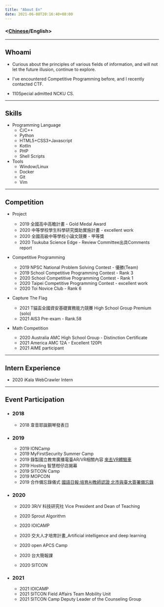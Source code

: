 ```yaml
---
title: "About En"
date: 2021-06-08T20:16:40+08:00
---
```



### <[Chinese](/about/)/English>

---
## Whoami
- Curious about the principles of various fields of information, and will not let the future illusion, continue to explore.
- I've encountered Competitive Programming before, and I recently contacted CTF.

- 110Special admitted NCKU CS.

---

## Skills
- Programming Language
    - C/C++
    - Python
    - HTML5+CSS3+Javascript
    - Kotlin
    - PHP
    - Shell Scripts
- Tools
    - Window/Linux
    - Docker
    - Git
    - Vim

---

## Competition

- Project
    - 2019 全國高中高瞻計畫 - Gold Medal Award
    - 2020 中等學校學生科學研究獎助實施計畫 - excellent work
    - 2020 全國高級中等學校小論文競賽 - 甲等獎
    - 2020 Tsukuba Science Edge - Review Committee出具Comments report

- Competitive Programming

    - 2019 NPSC National Problem Solving Contest - 優勝(Team)
    - 2019 School Competitive Programming Contest - Rank 3
    - 2020 School Competitive Programming Contest - Rank 1
    - 2020 Taipei Competitive Programming Contest - excellent work
    - 2020 Toi Novice Club - Rank 6

- Capture The Flag
    - 2021 T貓盃全國資安基礎實務能力競賽 High School Group Premium (solo)
    - 2021 AIS3 Pre-exam - Rank.58

- Math Competition
    - 2020 Australia AMC High School Group - Distinction Certificate
    - 2021 America AMC 12A - Excellent 120Pt
    - 2021 AIME participant

---
## Intern Experience
- 2020 iKala WebCrawler Intern

---
## Event Participation
- ### 2018
    - 2018 韋音耶誕鋼琴發表日
- ### 2019
    - 2019 IONCamp
    - 2019 MyFirstSecurity Summer Camp
    - 2019 錄製國立教育廣播電臺AR/VR相關內容 [來去VR體驗車](https://www.ner.gov.tw/program/5a83f4ebc5fd8a01e2df020c/5e0d82131c66c500063e98e0)
    - 2019 Hosting 智慧柑仔店揭幕
    - 2019 SITCON Camp 
    - 2019 MOPCON 
    - 2019 合作備忘錄儀式 [國語日報:培育AI教師認證 北市與臺大簽署備忘錄](https://www.mdnkids.com/search_content.asp?Serial_NO=%20111631)
- ### 2020
    - 2020 3R/V 科技研究社 Vice President and Dean of Teaching
    - 2020 Sprout Algorithm
    - 2020 IOICAMP
    - 2020 交大人才培育計畫_Artificial intelligence and deep learning

    - 2020 open APCS Camp
    - 2020 台大簡報課
    - 2020 SITCON 
- ### 2021
    - 2021 IOICAMP 
    - 2021 SITCON Field Affairs Team Mobility Unit
    - 2021 SITCON Camp Deputy Leader of the Counseling Group


